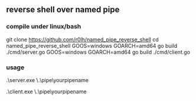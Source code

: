 ## reverse shell over named pipe

### compile under linux/bash
git clone https://github.com/r0lh/named_pipe_reverse_shell
cd named_pipe_reverse_shell
GOOS=windows GOARCH=amd64 go build ./cmd/server.go
GOOS=windows GOARCH=amd64 go build ./cmd/client.go

### usage
.\server.exe \\.\pipe\yourpipename

.\client.exe \\.\pipe\yourpipename
